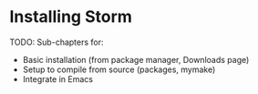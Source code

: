 Installing Storm
================

TODO: Sub-chapters for:
- Basic installation (from package manager, Downloads page)
- Setup to compile from source (packages, mymake)
- Integrate in Emacs
